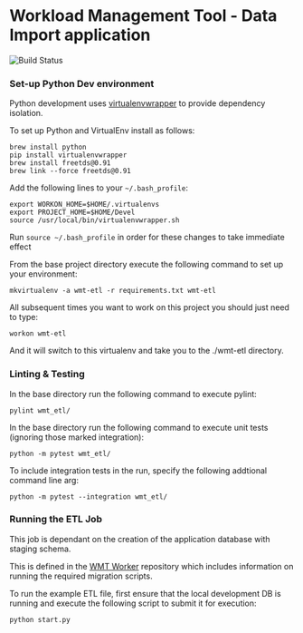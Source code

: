 # Workload Management Tool - Data Import application

![Build Status](https://travis-ci.org/ministryofjustice/wmt-etl.svg?branch=master)

### Set-up Python Dev environment
Python development uses [virtualenvwrapper](http://virtualenvwrapper.readthedocs.io/en/latest/index.html) to provide dependency isolation.

To set up Python and VirtualEnv install as follows:

```
brew install python
pip install virtualenvwrapper
brew install freetds@0.91
brew link --force freetds@0.91
```

Add the following lines to your `~/.bash_profile`:

```
export WORKON_HOME=$HOME/.virtualenvs
export PROJECT_HOME=$HOME/Devel
source /usr/local/bin/virtualenvwrapper.sh
```

Run `source ~/.bash_profile` in order for these changes to take immediate effect

From the base project directory execute the following command to set up your environment:

`mkvirtualenv -a wmt-etl -r requirements.txt wmt-etl` 

All subsequent times you want to work on this project you should just need to type:

`workon wmt-etl`

And it will switch to this virtualenv and take you to the ./wmt-etl directory.

### Linting & Testing

In the base directory run the following command to execute pylint:

`pylint wmt_etl/`

In the base directory run the following command to execute unit tests (ignoring those marked integration):

`python -m pytest wmt_etl/`

To include integration tests in the run, specify the following addtional command line arg:

`python -m pytest --integration wmt_etl/`

### Running the ETL Job

This job is dependant on the creation of the application database with staging schema.

This is defined in the [WMT Worker](https://github.com/ministryofjustice/wmt-worker) repository which includes information on running the required migration scripts.

To run the example ETL file, first ensure that the local development DB is running and execute the following script to submit it for execution:

`python start.py`
